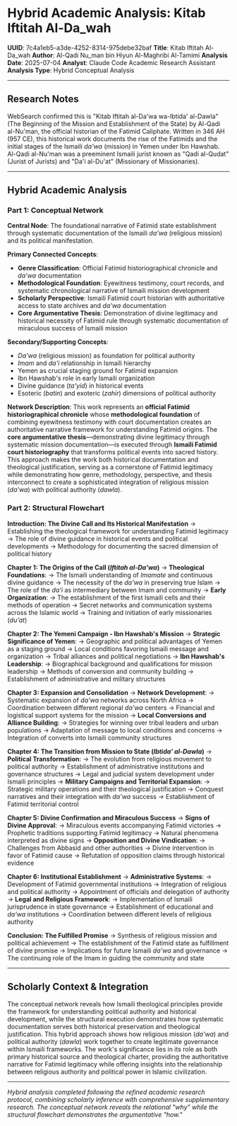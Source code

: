 # Hybrid Academic Analysis: Kitab Iftitah Al-Da_wah

**UUID**: 7c4a1eb5-a3de-4252-8314-975debe32baf
**Title**: Kitab Iftitah Al-Da_wah
**Author**: Al-Qadi Nu_man bin Hiyun Al-Maghribi Al-Tamimi
**Analysis Date**: 2025-07-04
**Analyst**: Claude Code Academic Research Assistant
**Analysis Type**: Hybrid Conceptual Analysis

---

## Research Notes

WebSearch confirmed this is "Kitab Iftitah al-Da'wa wa-Ibtida' al-Dawla" (The Beginning of the Mission and Establishment of the State) by Al-Qadi al-Nu'man, the official historian of the Fatimid Caliphate. Written in 346 AH (957 CE), this historical work documents the rise of the Fatimids and the initial stages of the Ismaili *da'wa* (mission) in Yemen under Ibn Hawshab. Al-Qadi al-Nu'man was a preeminent Ismaili jurist known as "Qadi al-Qudat" (Jurist of Jurists) and "Da'i al-Du'at" (Missionary of Missionaries).

---

## Hybrid Academic Analysis

### Part 1: Conceptual Network

**Central Node**: The foundational narrative of Fatimid state establishment through systematic documentation of the Ismaili *da'wa* (religious mission) and its political manifestation.

**Primary Connected Concepts**:
- **Genre Classification**: Official Fatimid historiographical chronicle and *da'wa* documentation
- **Methodological Foundation**: Eyewitness testimony, court records, and systematic chronological narrative of Ismaili mission development
- **Scholarly Perspective**: Ismaili Fatimid court historian with authoritative access to state archives and *da'wa* documentation
- **Core Argumentative Thesis**: Demonstration of divine legitimacy and historical necessity of Fatimid rule through systematic documentation of miraculous success of Ismaili mission

**Secondary/Supporting Concepts**:
- *Da'wa* (religious mission) as foundation for political authority
- *Imam* and *da'i* relationship in Ismaili hierarchy
- Yemen as crucial staging ground for Fatimid expansion
- Ibn Hawshab's role in early Ismaili organization
- Divine guidance (*ta'yid*) in historical events
- Esoteric (*batin*) and exoteric (*zahir*) dimensions of political authority

**Network Description**: This work represents an **official Fatimid historiographical chronicle** whose **methodological foundation** of combining eyewitness testimony with court documentation creates an authoritative narrative framework for understanding Fatimid origins. The **core argumentative thesis**—demonstrating divine legitimacy through systematic mission documentation—is executed through **Ismaili Fatimid court historiography** that transforms political events into sacred history. This approach makes the work both historical documentation and theological justification, serving as a cornerstone of Fatimid legitimacy while demonstrating how genre, methodology, perspective, and thesis interconnect to create a sophisticated integration of religious mission (*da'wa*) with political authority (*dawla*).

### Part 2: Structural Flowchart

**Introduction: The Divine Call and Its Historical Manifestation**
-> Establishing the theological framework for understanding Fatimid legitimacy
-> The role of divine guidance in historical events and political developments
-> Methodology for documenting the sacred dimension of political history

**Chapter 1: The Origins of the Call (*Iftitah al-Da'wa*)**
-> **Theological Foundations**:
-> The Ismaili understanding of *Imamate* and continuous divine guidance
-> The necessity of the *da'wa* in preserving true Islam
-> The role of the *da'i* as intermediary between Imam and community
-> **Early Organization**:
-> The establishment of the first Ismaili cells and their methods of operation
-> Secret networks and communication systems across the Islamic world
-> Training and initiation of early missionaries (*du'at*)

**Chapter 2: The Yemeni Campaign - Ibn Hawshab's Mission**
-> **Strategic Significance of Yemen**:
-> Geographic and political advantages of Yemen as a staging ground
-> Local conditions favoring Ismaili message and organization
-> Tribal alliances and political negotiations
-> **Ibn Hawshab's Leadership**:
-> Biographical background and qualifications for mission leadership
-> Methods of conversion and community building
-> Establishment of administrative and military structures

**Chapter 3: Expansion and Consolidation**
-> **Network Development**:
-> Systematic expansion of *da'wa* networks across North Africa
-> Coordination between different regional *da'wa* centers
-> Financial and logistical support systems for the mission
-> **Local Conversions and Alliance Building**:
-> Strategies for winning over tribal leaders and urban populations
-> Adaptation of message to local conditions and concerns
-> Integration of converts into Ismaili community structures

**Chapter 4: The Transition from Mission to State (*Ibtida' al-Dawla*)**
-> **Political Transformation**:
-> The evolution from religious movement to political authority
-> Establishment of administrative institutions and governance structures
-> Legal and judicial system development under Ismaili principles
-> **Military Campaigns and Territorial Expansion**:
-> Strategic military operations and their theological justification
-> Conquest narratives and their integration with *da'wa* success
-> Establishment of Fatimid territorial control

**Chapter 5: Divine Confirmation and Miraculous Success**
-> **Signs of Divine Approval**:
-> Miraculous events accompanying Fatimid victories
-> Prophetic traditions supporting Fatimid legitimacy
-> Natural phenomena interpreted as divine signs
-> **Opposition and Divine Vindication**:
-> Challenges from Abbasid and other authorities
-> Divine intervention in favor of Fatimid cause
-> Refutation of opposition claims through historical evidence

**Chapter 6: Institutional Establishment**
-> **Administrative Systems**:
-> Development of Fatimid governmental institutions
-> Integration of religious and political authority
-> Appointment of officials and delegation of authority
-> **Legal and Religious Framework**:
-> Implementation of Ismaili jurisprudence in state governance
-> Establishment of educational and *da'wa* institutions
-> Coordination between different levels of religious authority

**Conclusion: The Fulfilled Promise**
-> Synthesis of religious mission and political achievement
-> The establishment of the Fatimid state as fulfillment of divine promise
-> Implications for future Ismaili *da'wa* and governance
-> The continuing role of the Imam in guiding the community and state

---

## Scholarly Context & Integration

The conceptual network reveals how Ismaili theological principles provide the framework for understanding political authority and historical development, while the structural execution demonstrates how systematic documentation serves both historical preservation and theological justification. This hybrid approach shows how religious mission (*da'wa*) and political authority (*dawla*) work together to create legitimate governance within Ismaili frameworks. The work's significance lies in its role as both primary historical source and theological charter, providing the authoritative narrative for Fatimid legitimacy while offering insights into the relationship between religious authority and political power in Islamic civilization.

---

*Hybrid analysis completed following the refined academic research protocol, combining scholarly inference with comprehensive supplementary research. The conceptual network reveals the relational "why" while the structural flowchart demonstrates the argumentative "how."*